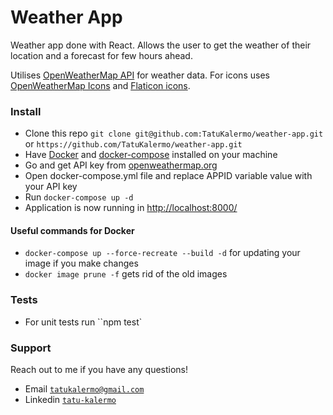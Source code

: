 # Weather App

Weather app done with React. Allows the user to get the weather of their location and a forecast for few hours ahead.

Utilises [OpenWeatherMap API](https://openweathermap.org/) for weather data. For icons uses [OpenWeatherMap Icons](https://openweathermap.org/weather-conditions) and [Flaticon icons](https://www.flaticon.com/).

### Install

- Clone this repo `git clone git@github.com:TatuKalermo/weather-app.git` or `https://github.com/TatuKalermo/weather-app.git`
- Have [Docker](https://docs.docker.com/engine/install/) and [docker-compose](https://docs.docker.com/compose/install/) installed on your machine
- Go and get API key from [openweathermap.org](https://openweathermap.org/)
- Open docker-compose.yml file and replace APPID variable value with your API key
- Run `docker-compose up -d`
- Application is now running in [http://localhost:8000/](http://localhost:8000/)

#### Useful commands for Docker

- `docker-compose up --force-recreate --build -d` for updating your image if you make changes
- `docker image prune -f` gets rid of the old images

### Tests

- For unit tests run ``npm test`

### Support

Reach out to me if you have any questions!

- Email [`tatukalermo@gmail.com`](tatukalermo@gmail.com)
- Linkedin [`tatu-kalermo`](https://www.linkedin.com/in/tatu-kalermo-07079912a/)
